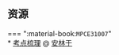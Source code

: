 ## 资源  
=== ":material-book:`MPCE31007`"  
    * [考点梳理](https://api.hanximeng.com/lanzou/?url=https://cqu-openlib.lanzout.com/iSeW22fzndsh&type=down) @ [安林于](../contributor/安林于.md)  